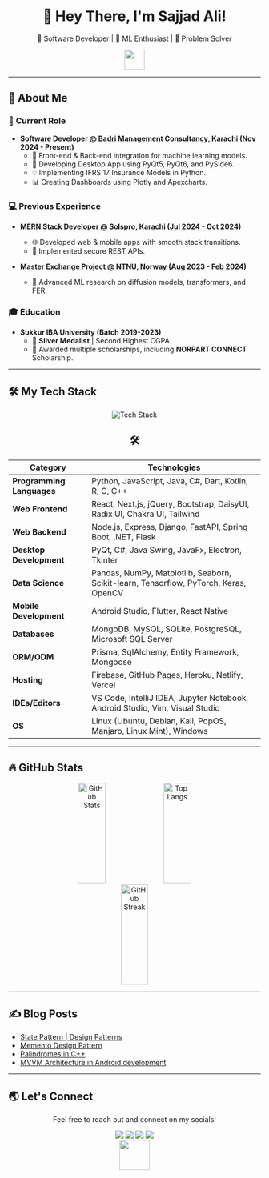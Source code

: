 <div id="header" align="center">
  <h1>👋 Hey There, I'm Sajjad Ali!</h1>
  <p> 🎯 Software Developer | 🤖 ML Enthusiast | 🔎 Problem Solver</p>
  <img 
    src="https://media.giphy.com/media/hvRJCLFzcasrR4ia7z/giphy.gif" 
    width="40px"/>
</div>

---

## 🌟 About Me

### 🏢 **Current Role**

- **Software Developer @ Badri Management Consultancy, Karachi (Nov 2024 - Present)**
  - 🚀 Front-end & Back-end integration for machine learning models.
  - 📱 Developing Desktop App using PyQt5, PyQt6, and PySide6.
  - 💡 Implementing IFRS 17 Insurance Models in Python.
  - 📊 Creating Dashboards using Plotly and Apexcharts.

### 💻 **Previous Experience**

- **MERN Stack Developer @ Solspro, Karachi (Jul 2024 - Oct 2024)**

  - 🌐 Developed web & mobile apps with smooth stack transitions.
  - 🔐 Implemented secure REST APIs.

- **Master Exchange Project @ NTNU, Norway (Aug 2023 - Feb 2024)**
  - 🤖 Advanced ML research on diffusion models, transformers, and FER.

### 🎓 **Education**

- **Sukkur IBA University (Batch 2019-2023)**
  - 🏅 **Silver Medalist** | Second Highest CGPA.
  - 💼 Awarded multiple scholarships, including **NORPART CONNECT** Scholarship.

---

## 🛠️ My Tech Stack

<div align="center">
  <img src="https://skillicons.dev/icons?i=python,js,java,cpp,dart,kotlin,react,express,nextjs,django,flask,nodejs,fastapi,mongodb,postgresql,sqlite,bootstrap,tailwind,androidstudio,flutter,vscode,linux&perline=8" alt="Tech Stack">
  
## 🛠️

| **Category**              | **Technologies**                                                                     |
| ------------------------- | ------------------------------------------------------------------------------------ |
| **Programming Languages** | Python, JavaScript, Java, C#, Dart, Kotlin, R, C, C++                                |
| **Web Frontend**          | React, Next.js, jQuery, Bootstrap, DaisyUI, Radix UI, Chakra UI, Tailwind            |
| **Web Backend**           | Node.js, Express, Django, FastAPI, Spring Boot, .NET, Flask                          |
| **Desktop Development**   | PyQt, C#, Java Swing, JavaFx, Electron, Tkinter                                      |
| **Data Science**          | Pandas, NumPy, Matplotlib, Seaborn, Scikit-learn, Tensorflow, PyTorch, Keras, OpenCV |
| **Mobile Development**    | Android Studio, Flutter, React Native                                                |
| **Databases**             | MongoDB, MySQL, SQLite, PostgreSQL, Microsoft SQL Server                             |
| **ORM/ODM**               | Prisma, SqlAlchemy, Entity Framework, Mongoose                                       |
| **Hosting**               | Firebase, GitHub Pages, Heroku, Netlify, Vercel                                      |
| **IDEs/Editors**          | VS Code, IntelliJ IDEA, Jupyter Notebook, Android Studio, Vim, Visual Studio         |
| **OS**                    | Linux (Ubuntu, Debian, Kali, PopOS, Manjaro, Linux Mint), Windows                    |

</div>

---

## 🔥 GitHub Stats

<div align="center">
  <img src="https://github-readme-stats-sigma-five.vercel.app/api?username=SajjadAli56&show_icons=true&theme=blue-green&count_private=true" alt="GitHub Stats" width="33%" height="200px"/>
  <img src="https://github-readme-stats.vercel.app/api/top-langs/?username=SajjadAli56&theme=blue-green&langs_count=8&layout=compact" alt="Top Langs" width="33%" height="200px"/>
  <img src="http://github-readme-streak-stats.herokuapp.com?user=SajjadAli56&theme=blue-green" alt="GitHub Streak" width="33%" height="200px"/>
</div>

---

## ✍️ Blog Posts

<!-- BLOG-POST-LIST:START -->

- [State Pattern | Design Patterns](https://dev.to/sajjadali/state-pattern-design-patterns-4h5i)
- [Memento Design Pattern](https://dev.to/sajjadali/memento-design-pattern-4b64)
- [Palindromes in C++](https://dev.to/sajjadali/palindrome-in-c-4po5)
- [MVVM Architecture in Android development](https://dev.to/sajjadali/mvvm-architecture-in-android-development-5eio)
<!-- BLOG-POST-LIST:END -->

---

## 🌏 Let's Connect

<div align="center">
  <p>Feel free to reach out and connect on my socials!</p>
<div id="badges">
  <a href="https://www.linkedin.com/in/sajjad-ali-b428b6198"><img src="https://img.shields.io/badge/LinkedIn-%230077B5.svg?style=for-the-badge&logo=linkedin&logoColor=white"/></a>
  <a href="https://www.youtube.com/channel/UCXfYIIBvk2e4H60BdKoznRA"><img src="https://img.shields.io/badge/YouTube-%23FF0000.svg?style=for-the-badge&logo=YouTube&logoColor=white"/></a>
  <a href="https://www.kaggle.com/sajjadali786"><img src="https://img.shields.io/badge/Kaggle-035a7d?style=for-the-badge&logo=kaggle&logoColor=white"/></a>
  <a href="https://dev.to/sajjadali54"><img src="https://img.shields.io/badge/dev.to-0A0A0A?style=for-the-badge&logo=dev.to&logoColor=white"/></a>
</div>
  <img src="https://media.giphy.com/media/l3q2K5jinAlChoCLS/giphy.gif" width="60"/>
</div>
